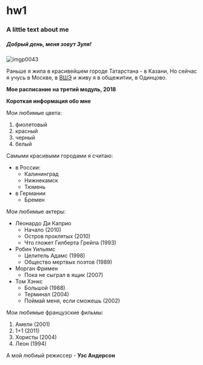 # hw1
### A little text about me
##### *Добрый день, меня зовут **Зуля**!*

![imgp0043](https://pp.userapi.com/c624923/v624923805/497e3/SvYcfRpTdWs.jpg)

Раньше я жила в красивейшем городе Татарстана - в Казани,
Но сейчас я учусь в Москве, в  [ВШЭ](https://www.hse.ru "my university") и живу я в общежитии, в Одинцово.

**Мое расписание на третий модуль, 2018**


**Короткая информация обо мне**

Мои любимые цвета:
1. фиолетовый 
2. красный
3. черный
4. белый

Самыми красивыми городами я считаю:
* в России:
  - Калининград
  - Нижнекамск
  - Тюмень
* в Германии 
  - Бремен 
  
Мои любимые актеры:
- Леонардо Ди Каприо
  - Начало (2010)
  - Остров проклятых (2010)
  - Что гложет Гилберта Грейпа (1993)
- Робин Уильямс   
  - Целитель Адамс (1998)
  - Общество мертвых поэтов (1989)
- Морган Фримен 
  - Пока не сыграл в  ящик (2007)
- Том Хэнкс
  - Большой (1988)
  - Терминал (2004)
  - Поймай меня, если сможешь (2002)

Мои любимые французские фильмы:
1. Амели (2001)
2. 1+1 (2011)
3. Хористы (2004)
4. Леон (1994)

А мой любиый режиссер - **Уэс Андерсон**
